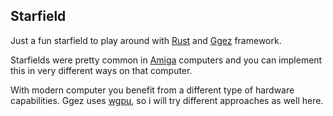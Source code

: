 ## Starfield

Just a fun starfield to play around with [Rust](https://www.rust-lang.org/) and [Ggez](https://ggez.rs/) framework.

Starfields were pretty common in [Amiga](https://en.wikipedia.org/wiki/Amiga) computers and you can implement this in very different ways on that computer.

With modern computer you benefit from a different type of hardware capabilities. Ggez uses [wgpu](https://wgpu.rs/), so i will try different approaches as well here.

